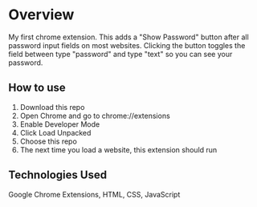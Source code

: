 # Overview

My first chrome extension. This adds a "Show Password" button after all password input fields on most websites. Clicking the button toggles the field between type "password" and type "text" so you can see your password.

## How to use

1. Download this repo
2. Open Chrome and go to chrome://extensions
3. Enable Developer Mode
4. Click Load Unpacked
5. Choose this repo
6. The next time you load a website, this extension should run

## Technologies Used

Google Chrome Extensions, HTML, CSS, JavaScript
